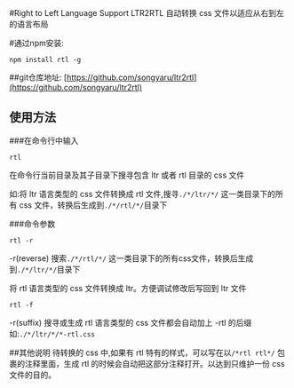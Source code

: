 #Right to Left Language Support LTR2RTL自动转换 css 文件以适应从右到左的语言布局#通过npm安装:```shellnpm install rtl -g```##git仓库地址:[https://github.com/songyaru/ltr2rtl](https://github.com/songyaru/ltr2rtl)## 使用方法###在命令行中输入```shellrtl```在命令行当前目录及其子目录下搜寻包含 ltr 或者 rtl 目录的 css 文件如:将 ltr 语言类型的 css 文件转换成 rtl 文件,搜寻```./*/ltr/*/``` 这一类目录下的所有 css 文件，转换后生成到```./*/rtl/*/```目录下###命令参数```shellrtl -r```-r(reverse) 搜索```./*/rtl/*/``` 这一类目录下的所有css文件，转换后生成到```./*/ltr/*/```目录下将 rtl 语言类型的 css 文件转换成 ltr。方便调试修改后写回到 ltr 文件```shellrtl -f```-r(suffix) 搜寻或生成 rtl 语言类型的 css 文件都会自动加上 -rtl 的后缀如:```./*/ltr/*/*-rtl.css```##其他说明待转换的 css 中,如果有 rtl 特有的样式，可以写在以``` /*rtl rtl*/ ``` 包裹的注释里面，生成 rtl 的时候会自动把这部分注释打开。以达到只维护一份 css 文件的目的。